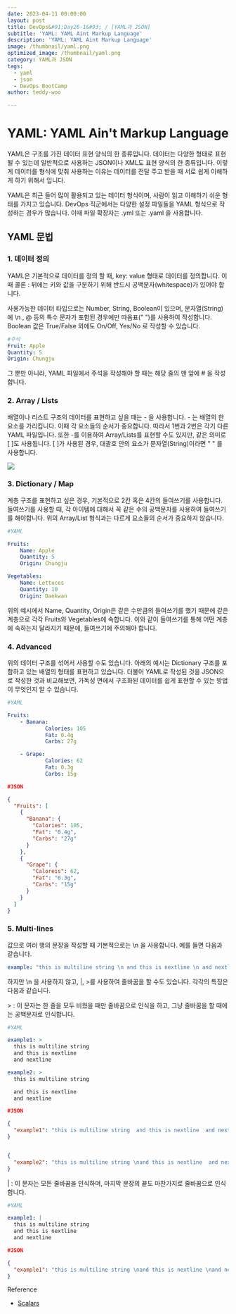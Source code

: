 ```yaml
---
date: 2023-04-11 00:00:00
layout: post
title: DevOps&#91;Day26-1&#93; / [YAML과 JSON]
subtitle: 'YAML: YAML Aint Markup Language'
description: 'YAML: YAML Aint Markup Language'
image: /thumbnail/yaml.png
optimized_image: /thumbnail/yaml.png
category: YAML과 JSON
tags:
  - yaml
  - json
  - DevOps BootCamp
author: teddy-woo

---
```


# YAML: YAML Ain't Markup Language
YAML은 구조를 가진 데이터 표현 양식의 한 종류입니다. 데이터는 다양한 형태로 표현될 수 있는데 일반적으로 사용하는 JSON이나 XML도 표현 양식의 한 종류입니다.
이렇게 데이터를 형식에 맞춰 사용하는 이유는 데이터를 전달 주고 받을 때 서로 쉽게 이해하게 하기 위해서 입니다.

YAML은 최근 들어 많이 활용되고 있는 데이터 형식이며, 사람이 읽고 이해하기 쉬운 형태를 가지고 있습니다.
DevOps 직군에서는 다양한 설정 파일들을 YAML 형식으로 작성하는 경우가 많습니다. 이때 파일 확장자는 .yml 또는 .yaml 을 사용합니다.

## YAML 문법
### 1. 데이터 정의
YAML은 기본적으로 데이터를 정의 할 때, key: value 형태로 데이터를 정의합니다.
이때 콜론 : 뒤에는 키와 값을 구분하기 위해 반드시 공백문자(whitespace)가 있어야 합니다.

사용가능한 데이터 타입으로는 Number, String, Boolean이 있으며, 문자열(String)에 \n , @ 등의 특수 문자가 포함된 경우에만 따옴표(" ")를 사용하여 작성합니다.
Boolean 값은 True/False 외에도 On/Off, Yes/No 로 작성할 수 있습니다.

```yaml
#주석 
Fruit: Apple
Quantity: 5
Origin: Chungju
```
그 뿐만 아니라, YAML 파일에서 주석을 작성해야 할 때는 해당 줄의 맨 앞에 # 을 작성합니다.

### 2. Array / Lists
배열이나 리스트 구조의 데이터를 표현하고 싶을 때는 - 을 사용합니다. - 는 배열의 한 요소를 가리킵니다. 이때 각 요소들의 순서가 중요합니다. 따라서 1번과 2번은 각기 다른 YAML 파일입니다.
또한 -를 이용하여 Array/Lists를 표현할 수도 있지만, 같은 의미로 [ ]도 사용됩니다. [ ]가 사용된 경우, 대괄호 안의 요소가 문자열(String)이라면 " " 를 사용합니다.

![](https://velog.velcdn.com/images/arnold_99/post/dee46f1f-6d8e-4d61-9d66-a15d20f2e1cb/image.png)

### 3. Dictionary / Map
계층 구조를 표현하고 싶은 경우, 기본적으로 2칸 혹은 4칸의 들여쓰기를 사용합니다. 들여쓰기를 사용할 때, 각 아이템에 대해서 꼭 같은 수의 공백문자를 사용하여 들여쓰기를 해야합니다. 위의 Array/List 형식과는 다르게 요소들의 순서가 중요하지 않습니다.
```yaml
#YAML

Fruits: 
	Name: Apple
	Quantity: 5
	Origin: Chungju

Vegetables:
	Name: Lettuces
	Quantity: 10
	Origin: Daekwan
 ```
위의 예시에서 Name, Quantity, Origin은 같은 수만큼의 들여쓰기를 했기 때문에 같은 계층으로 각각 Fruits와 Vegetables에 속합니다. 이와 같이 들여쓰기를 통해 어떤 계층에 속하는지 달라지기 때문에, 들여쓰기에 주의해야 합니다.

### 4. Advanced
위의 데이터 구조를 섞어서 사용할 수도 있습니다. 아래의 예시는 Dictionary 구조를 포함하고 있는 배열의 형태를 표현하고 있습니다. 더불어 YAML로 작성된 것을 JSON으로 작성한 것과 비교해보면, 가독성 면에서 구조화된 데이터를 쉽게 표현할 수 있는 방법이 무엇인지 알 수 있습니다.
```yaml
#YAML

Fruits:
	- Banana:
			Calories: 105
			Fat: 0.4g
			Carbs: 27g

	- Grape:
			Calories: 62
			Fat: 0.3g
			Carbs: 15g
```
```json
#JSON 

{
  "Fruits": [
    {
      "Banana": {
        "Calories": 105,
        "Fat": "0.4g",
        "Carbs": "27g"
      }
    },
    {
      "Grape": {
        "Caloreis": 62,
        "Fat": "0.3g",
        "Carbs": "15g"
      }
    }
  ]
}
```
### 5. Multi-lines
값으로 여러 행의 문장을 작성할 때 기본적으로는 \n 을 사용합니다. 예를 들면 다음과 같습니다.
```yaml
example: "this is multiline string \n and this is nextline \n and nextline \n"
```
하지만 \n 을 사용하지 않고, |, >를 사용하여 줄바꿈을 할 수도 있습니다. 각각의 특징은 다음과 같습니다.

\> : 이 문자는 한 줄을 모두 비웠을 때만 줄바꿈으로 인식을 하고, 그냥 줄바꿈을 할 때에는 공백문자로 인식합니다.
```yaml
#YAML

example1: >
  this is multiline string 
  and this is nextline 
  and nextline

example2: >
  this is multiline string 

  and this is nextline 
  and nextline
```
```json
#JSON 

{
  "example1": "this is multiline string  and this is nextline  and nextline\n"
}


{
  "example2": "this is multiline string \nand this is nextline  and nextline\n"
}
```
| : 이 문자는 모든 줄바꿈을 인식하며, 마지막 문장의 끝도 마찬가지로 줄바꿈으로 인식합니다.
```yaml
#YAML

example1: |
  this is multiline string 
  and this is nextline 
  and nextline
```
```json
#JSON 

{
  "example1": "this is multiline string \nand this is nextline \nand nextline\n"
}
```
Reference
- [Scalars](https://yaml.org/spec/1.2.2/#3232-scalar-formats)
